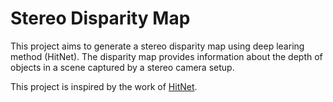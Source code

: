 # Stereo Disparity Map

This project aims to generate a stereo disparity map using deep learing method (HitNet). The disparity map provides information about the depth of objects in a scene captured by a stereo camera setup.


This project is inspired by the work of [HitNet](https://arxiv.org/abs/2007.12140).